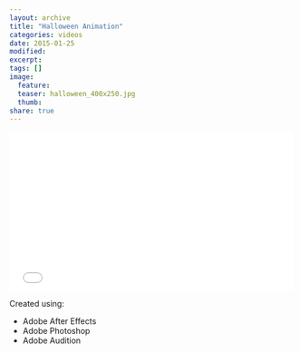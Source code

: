 ```yaml
---
layout: archive
title: "Halloween Animation"
categories: videos
date: 2015-01-25
modified:
excerpt: 
tags: []
image:
  feature: 
  teaser: halloween_400x250.jpg
  thumb: 
share: true
---
```


<iframe src="//player.vimeo.com/video/88984155" width="500" height="281" frameborder="0" webkitallowfullscreen mozallowfullscreen allowfullscreen></iframe>

Created using:

* Adobe After Effects
* Adobe Photoshop
* Adobe Audition